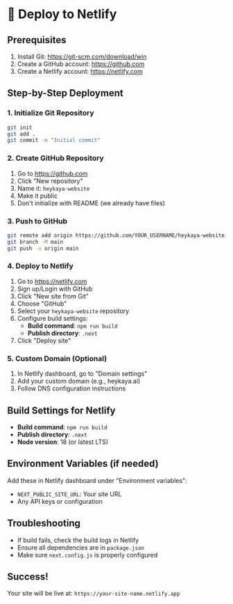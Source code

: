 # 🚀 Deploy to Netlify

## Prerequisites
1. Install Git: https://git-scm.com/download/win
2. Create a GitHub account: https://github.com
3. Create a Netlify account: https://netlify.com

## Step-by-Step Deployment

### 1. Initialize Git Repository
```bash
git init
git add .
git commit -m "Initial commit"
```

### 2. Create GitHub Repository
1. Go to https://github.com
2. Click "New repository"
3. Name it: `heykaya-website`
4. Make it public
5. Don't initialize with README (we already have files)

### 3. Push to GitHub
```bash
git remote add origin https://github.com/YOUR_USERNAME/heykaya-website.git
git branch -M main
git push -u origin main
```

### 4. Deploy to Netlify
1. Go to https://netlify.com
2. Sign up/Login with GitHub
3. Click "New site from Git"
4. Choose "GitHub"
5. Select your `heykaya-website` repository
6. Configure build settings:
   - **Build command**: `npm run build`
   - **Publish directory**: `.next`
7. Click "Deploy site"

### 5. Custom Domain (Optional)
1. In Netlify dashboard, go to "Domain settings"
2. Add your custom domain (e.g., heykaya.ai)
3. Follow DNS configuration instructions

## Build Settings for Netlify
- **Build command**: `npm run build`
- **Publish directory**: `.next`
- **Node version**: 18 (or latest LTS)

## Environment Variables (if needed)
Add these in Netlify dashboard under "Environment variables":
- `NEXT_PUBLIC_SITE_URL`: Your site URL
- Any API keys or configuration

## Troubleshooting
- If build fails, check the build logs in Netlify
- Ensure all dependencies are in `package.json`
- Make sure `next.config.js` is properly configured

## Success!
Your site will be live at: `https://your-site-name.netlify.app`
